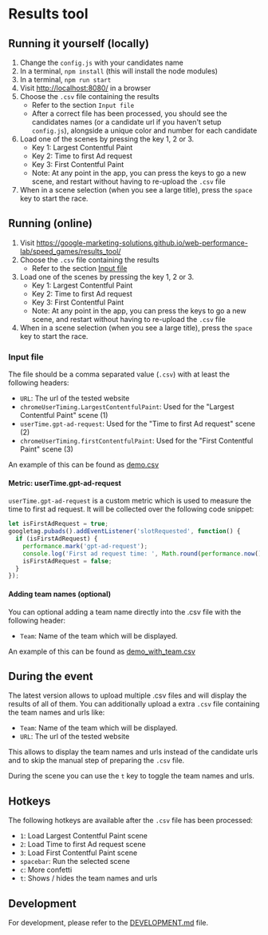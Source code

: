 # Results tool

## Running it yourself (locally)

1. Change the `config.js` with your candidates name
2. In a terminal, `npm install` (this will install the node modules)
3. In a terminal, `npm run start`
4. Visit <http://localhost:8080/> in a browser
5. Choose the `.csv` file containing the results
    - Refer to the section `Input file`
    - After a correct file has been processed, you should see the candidates names (or a candidate
      url if you haven't setup `config.js`), alongside a unique color and number for each candidate
6. Load one of the scenes by pressing the key 1, 2 or 3.
    - Key 1: Largest Contentful Paint
    - Key 2: Time to first Ad request
    - Key 3: First Contentful Paint
    - Note: At any point in the app, you can press the keys to go a new scene, and restart without
      having to re-upload the `.csv` file
7. When in a scene selection (when you see a large title), press the `space` key to start the race.

## Running (online)

1. Visit <https://google-marketing-solutions.github.io/web-performance-lab/speed_games/results_tool/>
2. Choose the `.csv` file containing the results
    - Refer to the section [Input file](#Input_file)
3. Load one of the scenes by pressing the key 1, 2 or 3.
    - Key 1: Largest Contentful Paint
    - Key 2: Time to first Ad request
    - Key 3: First Contentful Paint
    - Note: At any point in the app, you can press the keys to go a new scene, and restart without
      having to re-upload the `.csv` file
4. When in a scene selection (when you see a large title), press the `space` key to start the race.

### Input file

The file should be a comma separated value (`.csv`) with at least the following headers:

- `URL`: The url of the tested website
- `chromeUserTiming.LargestContentfulPaint`: Used for the "Largest Contentful Paint" scene (1)
- `userTime.gpt-ad-request`: Used for the "Time to first Ad request" scene (2)
- `chromeUserTiming.firstContentfulPaint`: Used for the "First Contentful Paint" scene (3)

An example of this can be found as [demo.csv](examples/demo_with_team.csv)

#### Metric: userTime.gpt-ad-request

`userTime.gpt-ad-request` is a custom metric which is used to measure the time to first ad request.
It will be collected over the following code snippet:

```js
let isFirstAdRequest = true;
googletag.pubads().addEventListener('slotRequested', function() {
  if (isFirstAdRequest) {
    performance.mark('gpt-ad-request');
    console.log('First ad request time: ', Math.round(performance.now()));
    isFirstAdRequest = false;
  }
});
```

#### Adding team names (optional)

You can optional adding a team name directly into the .csv file with the following header:

- `Team`: Name of the team which will be displayed.

An example of this can be found as [demo_with_team.csv](examples/demo_with_team.csv)

## During the event

The latest version allows to upload multiple .csv files and will display the results of all of them.
You can additionally upload a extra `.csv` file containing the team names and urls like:

- `Team`: Name of the team which will be displayed.
- `URL`: The url of the tested website

This allows to display the team names and urls instead of the candidate urls and to skip the manual
step of preparing the `.csv` file.

During the scene you can use the `t` key to toggle the team names and urls.

## Hotkeys

The following hotkeys are available after the `.csv` file has been processed:

- `1`: Load Largest Contentful Paint scene
- `2`: Load Time to first Ad request scene
- `3`: Load First Contentful Paint scene
- `spacebar`: Run the selected scene
- `c`: More confetti
- `t`: Shows / hides the team names and urls

## Development

For development, please refer to the [DEVELOPMENT.md](DEVELOPMENT.md) file.
